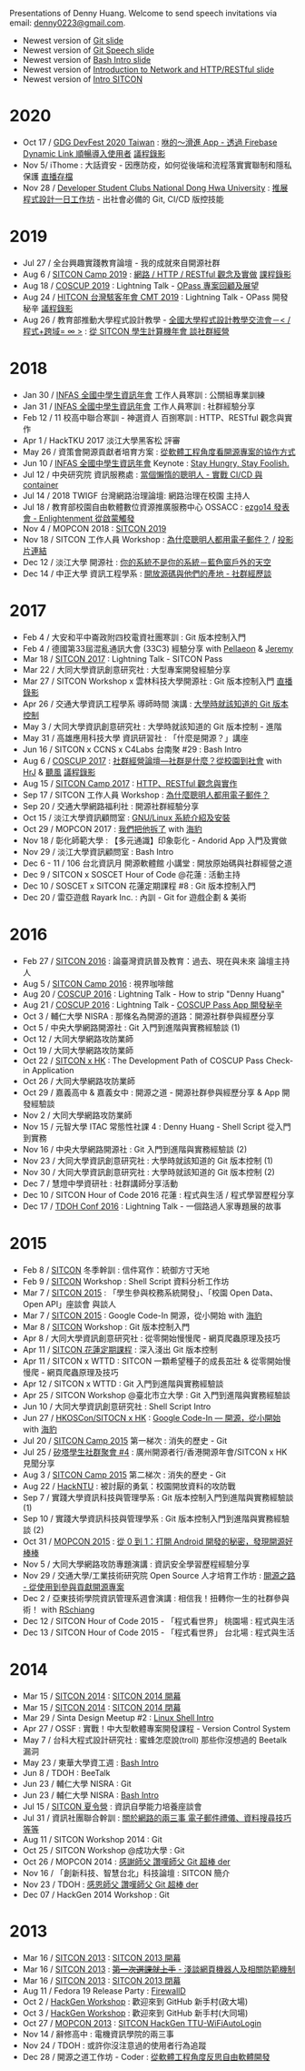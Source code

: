 Presentations of Denny Huang. Welcome to send speech invitations via email: <denny0223@gmail.com>.

* Newest version of [Git slide](https://denny.one/git-slide/)
* Newest version of [Git Speech slide](https://denny.one/git-speech/)
* Newest version of [Bash Intro slide](https://github.com/denny0223/Bash-Intro-Slide)
* Newest version of [Introduction to Network and HTTP/RESTful slide](https://denny.one/the-net/)
* Newest version of [Intro SITCON](https://denny.one/Intro-SITCON/)

# 2020
* Oct 17 / [GDG DevFest 2020 Taiwan](https://devfest2020.web.app/) : [咻的～滑進 App - 透過 Firebase Dynamic Link 順暢導入使用者](https://denny.one/devfest2020/) [議程錄影](https://youtu.be/eseo0hcRaQI?t=18201)
* Nov 5/ iThome : 大話資安 - 因應防疫，如何從後端和流程落實實聯制和隱私保護 [直播存檔](https://www.facebook.com/352329718226779/videos/360517928605937)
* Nov 28 / [Developer Student Clubs National Dong Hwa University](https://dsc.community.dev/national-dong-hwa-university-hualien-university-of-education/) : [推展程式設計一日工作坊](https://dsc.community.dev/events/details/developer-student-clubs-national-dong-hwa-university-hualien-university-of-education-presents-tui-zhan-cheng-shi-she-ji-yi-ri-gong-zuo-fang/ ) - 出社會必備的 Git, CI/CD 版控技能

# 2019
* Jul 27 / 全台興趣實踐教育論壇 - 我的成就來自開源社群
* Aug 6 / [SITCON Camp 2019](https://sitcon.camp/2019/) : [網路 / HTTP / RESTful 觀念及實做](https://denny.one/the-net/) [課程錄影](https://youtu.be/3r-Z2zcAhoI)
* Aug 18 / [COSCUP 2019](https://coscup.org/2019/) : Lightning Talk - [OPass 專案回顧及展望](https://denny.one/OPass-COSCUP2019LT/)
* Aug 24 / [HITCON 台灣駭客年會 CMT 2019](https://hitcon.org/2019/CMT/) : Lightning Talk - OPass 開發秘辛 [議程錄影](https://youtu.be/ugldBbCqUEg?t=315)
* Aug 26 / 教育部推動大學程式設計教學 - [全國大學程式設計教學交流會－< / 程式+跨域= ∞ >](http://plus.pro.edu.tw/news_detail04.jsp) : [從 SITCON 學生計算機年會 談社群經營](https://denny.one/Intro-SITCON/)

# 2018
* Jan 30 / [INFAS 全國中學生資訊年會](http://infas.club) 工作人員寒訓 : 公關組專業訓練
* Jan 31 / [INFAS 全國中學生資訊年會](http://infas.club) 工作人員寒訓 : 社群經驗分享
* Feb 12 / 11 校高中聯合寒訓 - 神選資人 百捌寒訓 : HTTP、RESTful 觀念與實作
* Apr 1 / HackTKU 2017 淡江大學黑客松 評審
* May 26 / 資策會開源貢獻者培育方案 : [從軟體工程角度看開源專案的協作方式](https://denny.one/TheOpenSourceWaySlide/)
* Jun 10 / [INFAS 全國中學生資訊年會](http://infas.club) Keynote : [Stay Hungry, Stay Foolish.](https://denny.one/INFAS2018/)
* Jul 12 / 中央研究院 資訊服務處 : [當個懶惰的聰明人 - 實戰 CI/CD 與 container](https://denny.one/ci_cd_container/)
* Jul 14 / 2018 TWIGF 台灣網路治理論壇: 網路治理在校園 主持人
* Jul 18 / 教育部校園自由軟體數位資源推廣服務中心 OSSACC : [ezgo14 發表會 - Enlightenment 從啟蒙觸發](https://denny.one/ezgo14/)
* Nov 4 / MOPCON 2018 : [SITCON 2019](https://docs.google.com/presentation/d/1n2JdAbkMz-2pFtnzevih2tmLizYalM4JJWMAAc0nnS4/preview)
* Nov 18 / SITCON 工作人員 Workshop : [為什麼聰明人都用電子郵件？](https://www.youtube.com/watch?v=5kXkcR6TKhc) / [投影片連結](https://denny.one/mail-slide/)
* Dec 12 / 淡江大學 開源社 : [你的系統不是你的系統－藍色窗戶外的天空](https://www.youtube.com/watch?v=RRLviBLBiZs)
* Dec 14 / 中正大學 資訊工程學系 : [開放源碼與他們的產地 - 社群經歷談](https://denny.one/20181214CCUCS/)

# 2017
* Feb 4 / 大安和平中崙政附四校電資社團寒訓 : Git 版本控制入門
* Feb 4 / 德國第33屆混亂通訊大會 (33C3) 經驗分享 with [Pellaeon](https://github.com/pellaeon) & [Jeremy](https://github.com/jeremy5189)
* Mar 18 / [SITCON 2017](https://sitcon.org/2017/) : Lightning Talk - SITCON Pass
* Mar 22 / 大同大學資訊創意研究社 : 大型專案開發經驗分享
* Mar 27 / SITCON Workshop x 雲林科技大學開源社 : Git 版本控制入門 [直播錄影](https://www.youtube.com/watch?v=eznLhINAvQI)
* Apr 26 / 交通大學資訊工程學系 導師時間 演講 : [大學時就該知道的 Git 版本控制](https://denny.one/git-speech/)
* May 3 / 大同大學資訊創意研究社 : 大學時就該知道的 Git 版本控制 - 進階
* May 31 / 高雄應用科技大學 資訊研習社 : 「什麼是開源？」講座
* Jun 16 / SITCON x CCNS x C4Labs 台南聚 #29 : Bash Intro
* Aug 6 / [COSCUP 2017](https://coscup.org/2017/) : [社群經營論壇—社群是什麼？從校園到社會](https://coscup.org/2017/#/schedule/day2/2021410) with [HrJ](https://slides.com/hrjk) & [聽風](https://github.com/linroex) [議程錄影](https://youtu.be/UvQ5LLCM78M)
* Aug 15 / [SITCON Camp 2017](https://sitcon.camp/2017) : [HTTP、RESTful 觀念與實作](https://denny.one/the-net/)
* Sep 17 / SITCON 工作人員 Workshop : [為什麼聰明人都用電子郵件？](https://www.youtube.com/watch?v=5kXkcR6TKhc)
* Sep 20 / 交通大學網路福利社 : 開源社群經驗分享
* Oct 15 / 淡江大學資訊顧問室 : [GNU/Linux 系統介紹及安裝](https://denny.one/Linux-intro-slide/)
* Oct 29 / MOPCON 2017 : [我們把他拆了](https://denny.one/MOPCON-2017-LT-Slide/) with [海豹](https://github.com/seadog007)
* Nov 18 / 彰化師範大學 : 【多元通識】印象彰化 - Andorid App 入門及實做
* Nov 29 / 淡江大學資訊顧問室 : Bash Intro
* Dec 6 - 11 / 106 台北資訊月 開源軟體館 小講堂 : 開放原始碼與社群經營之道
* Dec 9 / SITCON x SOSCET Hour of Code @花蓮 : 活動主持
* Dec 10 / SOSCET x SITCON 花蓮定期課程 #8 : Git 版本控制入門
* Dec 20 / 雷亞遊戲 Rayark Inc. : 內訓 - Git for 遊戲企劃 & 美術

# 2016
* Feb 27 / [SITCON 2016](https://sitcon.org/2016) : 論臺灣資訊普及教育：過去、現在與未來 論壇主持人
* Aug 5 / [SITCON Camp 2016](https://sitcon.camp/2016/) : 視界咖啡館
* Aug 20 / [COSCUP 2016](https://coscup.org/2016/) : Lightning Talk - How to strip "Denny Huang"
* Aug 21 / [COSCUP 2016](https://coscup.org/2016/) : Lightning Talk - [COSCUP Pass App 開發秘辛](https://denny.one/COSCUP2016LT-COSCUP-Pass-Slide/)
* Oct 3 / 輔仁大學 NISRA : 那條名為開源的道路：開源社群參與經歷分享
* Oct 5 / 中央大學網路開源社 : Git 入門到進階與實務經驗談 (1)
* Oct 12 / 大同大學網路攻防業師
* Oct 19 / 大同大學網路攻防業師
* Oct 22 / [SITCON x HK](https://hk.sitcon.org/2016/) : The Development Path of COSCUP Pass Check-in Application
* Oct 26 / 大同大學網路攻防業師
* Oct 29 / 嘉義高中 & 嘉義女中 : 開源之道 - 開源社群參與經歷分享 & App 開發經驗談
* Nov 2 / 大同大學網路攻防業師
* Nov 15 / 元智大學 ITAC 常態性社課 4 : Denny Huang - Shell Script 從入門到實務
* Nov 16 / 中央大學網路開源社 : Git 入門到進階與實務經驗談 (2)
* Nov 23 / 大同大學資訊創意研究社 : 大學時就該知道的 Git 版本控制 (1)
* Nov 30 / 大同大學資訊創意研究社 : 大學時就該知道的 Git 版本控制 (2)
* Dec 7 / 慧燈中學資研社 : 社群講師分享活動
* Dec 10 / SITCON Hour of Code 2016 花蓮 : 程式與生活 / 程式學習歷程分享
* Dec 17 / [TDOH Conf 2016](http://tdoh.online/) : Lightning Talk - 一個路過人家專題展的故事

# 2015
* Feb 8 / [SITCON](https://sitcon.org/) 冬季幹訓 : 信件寫作：統御方寸天地
* Feb 9 / [SITCON](https://sitcon.org/) Workshop : Shell Script 資料分析工作坊
* Mar 7 / [SITCON 2015](https://sitcon.org/2015) : 「學生參與校務系統開發」、「校園 Open Data、Open API」座談會 與談人
* Mar 7 / [SITCON 2015](https://sitcon.org/2015) : Google Code-In 開源，從小開始 with [海豹](https://github.com/seadog007)
* Mar 8 / [SITCON](https://sitcon.org/) Workshop : Git 版本控制入門
* Apr 8 / 大同大學資訊創意研究社 : 從零開始慢慢爬 - 網頁爬蟲原理及技巧
* Apr 11 / [SITCON 花蓮定期課程](https://sitcon-hualien.github.io/) : 深入淺出 Git 版本控制
* Apr 11 / SITCON x WTTD : SITCON 一顆希望種子的成長茁壯 & 從零開始慢慢爬 - 網頁爬蟲原理及技巧
* Apr 12 / SITCON x WTTD : Git 入門到進階與實務經驗談
* Apr 25 / SITCON Workshop @臺北市立大學 : Git 入門到進階與實務經驗談
* Jun 10 / 大同大學資訊創意研究社 : Shell Script Intro
* Jun 27 / [HKOSCon/SITOCN x HK](https://2015.opensource.hk/) : [Google Code-In — 開源，從小開始](https://speakerdeck.com/seadog007/google-code-in-2014) with [海豹](https://github.com/seadog007)
* Jul 20 / [SITCON Camp 2015](https://sitcon.camp/2015/) 第一梯次 : 消失的歷史 - Git
* Jul 25 / [矽塔學生社群聚會 #4](https://sintadesign.github.io/) : 廣州開源者行/香港開源年會/SITCON x HK 見聞分享
* Aug 3 / [SITCON Camp 2015](https://sitcon.camp/2015/) 第二梯次 : 消失的歷史 - Git
* Aug 22 / [HackNTU](https://www.hackntu.org/) : 被討厭的勇氣：校園開放資料的攻防戰
* Sep 7 / 實踐大學資訊科技與管理學系 : Git 版本控制入門到進階與實務經驗談 (1)
* Sep 10 / 實踐大學資訊科技與管理學系 : Git 版本控制入門到進階與實務經驗談 (2)
* Oct 31 / [MOPCON 2015](https://mopcon.org/2015/) : [從 0 到 1：打開 Android 開發的秘密，發現開源好棒棒](https://denny.one/MOPCON2015/)
* Nov 5 / 大同大學網路攻防專題演講 : 資訊安全學習歷程經驗分享
* Nov 29 / 交通大學/工業技術研究院 Open Source 人才培育工作坊 : [開源之路 - 從使用到參與貢獻開源專案](https://denny.one/20151129NCTU/)
* Dec 2 / 亞東技術學院資訊管理系週會演講 : 相信我！扭轉你一生的社群參與術！ with [RSchiang](https://github.com/rschiang)
* Dec 12 / SITCON Hour of Code 2015 - 「程式看世界」 桃園場 : 程式與生活
* Dec 13 / SITCON Hour of Code 2015 - 「程式看世界」 台北場 : 程式與生活

# 2014
* Mar 15 / [SITCON 2014](https://sitcon.org/2014) : [SITCON 2014 開幕](https://denny0223.github.io/sitcon2014-opening-and-closing/opening/)
* Mar 15 / [SITCON 2014](https://sitcon.org/2014) : [SITCON 2014 閉幕](https://denny0223.github.io/sitcon2014-opening-and-closing/closing/)
* Mar 29 / Sinta Design Meetup #2 : [Linux Shell Intro](https://gist.github.com/denny0223/9853555)
* Apr 27 / OSSF : 實戰！中大型軟體專案開發課程 - Version Control System
* May 7 / 台科大程式設計研究社 : 蜜蜂怎麼說(troll) 那些你沒想過的 Beetalk 漏洞
* May 23 / 東華大學資工週 : [Bash Intro](https://gist.github.com/denny0223/f12a8042ff6349ae247c)
* Jun 8 / TDOH : BeeTalk
* Jun 23 / 輔仁大學 NISRA : Git
* Jun 23 / 輔仁大學 NISRA : [Bash Intro](https://gist.github.com/denny0223/246929a04a6c2fa38f31)
* Jul 15 / [SITCON 夏令營](https://sitcon.camp/2014/) : 資訊自學能力培養座談會
* Jul 31 / 資訊社團聯合幹訓 : [關於網路的兩三事 電子郵件禮儀、資料搜尋技巧等等](https://denny0223.github.io/union-training-mail-slide/)
* Aug 11 / SITCON Workshop 2014 : Git
* Oct 25 / SITCON Workshop @成功大學 : Git
* Oct 26 / MOPCON 2014 : [感謝師父 讚嘆師父 Git 超棒 der](https://denny0223.github.io/MOPCON-2014-LT-Slide/)
* Nov 16 / 「創新科技、智慧台北」科技論壇 : SITCON 簡介
* Nov 23 / TDOH : [感恩師父 讚嘆師父 Git 超棒 der](https://denny0223.github.io/TDOH-git-awesome/)
* Dec 07 / HackGen 2014 Workshop : Git

# 2013
* Mar 16 / [SITCON 2013](https://sitcon.org/2013) : [SITCON 2013 開幕](https://denny0223.github.io/sitcon2013-opening-and-closing/opening/)
* Mar 16 / [SITCON 2013](https://sitcon.org/2013) : [<del>第一次選課就上手</del> - 淺談網頁機器人及相關防範機制](https://denny0223.github.io/sitcon2013-shorttalk/)
* Mar 16 / [SITCON 2013](https://sitcon.org/2013) : [SITCON 2013 閉幕](https://denny0223.github.io/sitcon2013-opening-and-closing/closing/closing.pdf)
* Aug 11 / Fedora 19 Release Party : [FirewallD](https://gist.github.com/denny0223/6204770)
* Oct 2 / [HackGen Workshop](https://hackgen.sitcon.org/2013) : 歡迎來到 GitHub 新手村(政大場)
* Oct 3 / [HackGen Workshop](https://hackgen.sitcon.org/2013) : 歡迎來到 GitHub 新手村(大同場)
* Oct 27 / [MOPCON 2013](https://mopcon.org/2013/) : [SITCON HackGen TTU-WiFiAutoLogin](https://denny0223.github.io/MOPCON-2013-LT-Slide/)
* Nov 14 / 辭修高中 : 電機資訊學院的兩三事
* Nov 24 / TDOH : 或許你沒注意過的使用者行為追蹤
* Dec 28 / 開源之道工作坊 - Coder : [從軟體工程角度反思自由軟體開發](https://denny0223.github.io/TheOpenSourceWaySlide/)
